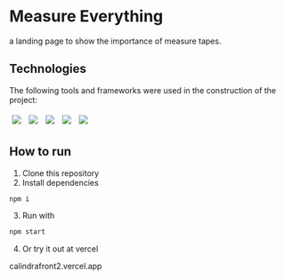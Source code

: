 # Measure Everything

a landing page to show the importance of measure tapes.


## Technologies
The following tools and frameworks were used in the construction of the project:<br>
<p>
  <img style='margin: 5px;' src="https://img.shields.io/badge/HTML5-E34F26?style=for-the-badge&logo=html5&logoColor=white"/>
   <img style='margin: 5px;' src="https://img.shields.io/badge/CSS3-1572B6?style=for-the-badge&logo=css3&logoColor=white"/>
   <img style='margin: 5px;' src="https://img.shields.io/badge/JavaScript-323330?style=for-the-badge&logo=javascript&logoColor=F7DF1E"/>
   <img style='margin: 5px;' src="https://img.shields.io/badge/React-20232A?style=for-the-badge&logo=react&logoColor=61DAFB"/>
   <img style='margin: 5px;' src="https://img.shields.io/badge/styled--components-DB7093?style=for-the-badge&logo=styled-components&logoColor=white"/>
  
  
</p>

## How to run

1. Clone this repository
2. Install dependencies
```bash
npm i
```
3. Run with
```bash
npm start
```
4. Or try it out at vercel

calindrafront2.vercel.app
